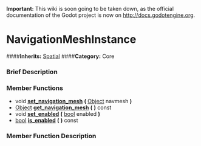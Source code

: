 **Important:** This wiki is soon going to be taken down, as the official documentation of the Godot project is now on http://docs.godotengine.org.

#  NavigationMeshInstance  
####**Inherits:** [Spatial](class_spatial)
####**Category:** Core

###  Brief Description  


###  Member Functions 
  * void  **[set&#95;navigation&#95;mesh](#set_navigation_mesh)**  **(** [Object](class_object) navmesh  **)**
  * [Object](class_object)  **[get&#95;navigation&#95;mesh](#get_navigation_mesh)**  **(** **)** const
  * void  **[set&#95;enabled](#set_enabled)**  **(** [bool](class_bool) enabled  **)**
  * [bool](class_bool)  **[is&#95;enabled](#is_enabled)**  **(** **)** const

###  Member Function Description  
